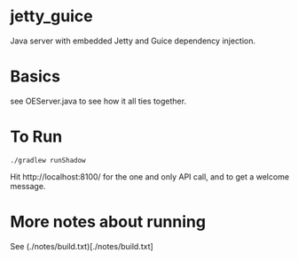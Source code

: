 # jetty_guice
Java server with embedded Jetty and Guice dependency injection.

# Basics
see OEServer.java to see how it all ties together.

# To Run
`./gradlew runShadow`

Hit http://localhost:8100/ for the one and only API call, and to get a welcome message.

# More notes about running
See (./notes/build.txt)[./notes/build.txt]
